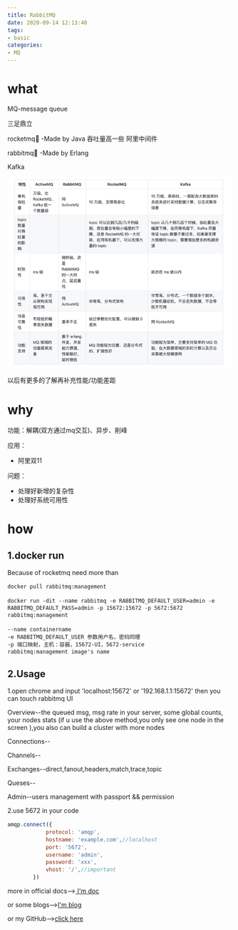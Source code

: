 ```yaml
---
title: RabbitMQ
date: 2020-09-14 12:13:40
tags:
- basic
categories:
- MQ
---
```


# what

MQ-message queue

三足鼎立

rocketmq:rocket: -Made by Java 吞吐量高一些 阿里中间件

rabbitmq:rabbit:  -Made by Erlang

Kafka

![](../img/mq.jpg)

以后有更多的了解再补充性能/功能差距

# why

功能：解耦(双方通过mq交互)、异步、削峰

应用：

- 阿里双11



问题：

- 处理好新增的复杂性
- 处理好系统可用性

# how

## 1.docker run

Because of rocketmq need more than 

```shell
docker pull rabbitmq:management

docker run -dit --name rabbitmq -e RABBITMQ_DEFAULT_USER=admin -e RABBITMQ_DEFAULT_PASS=admin -p 15672:15672 -p 5672:5672 rabbitmq:management

--name containername
-e RABBITMQ_DEFAULT_USER 参数用户名，密码同理
-p 端口映射，主机：容器，15672-UI，5672-service
rabbitmq:management image's name

```

## 2.Usage

1.open chrome and input 'localhost:15672' or '192.168.1.1:15672' then you can touch rabbitmq UI

Overview--the queued msg, msg rate in your server,  some global counts, your nodes stats (if u use the above method,you only see one node in the screen ),you also can build a cluster with more nodes

Connections--

Channels--

Exchanges--direct,fanout,headers,match,trace,topic

Queses--

Admin--users management with passport && permission



2.use 5672 in your code

```javascript
amqp.connect({
            protocol: 'amqp',
            hostname: 'example.com',//localhost
            port: '5672',
            username: 'admin',
            password: 'xxx',
            vhost: '/',//important
        })
```

more in official docs-->[ I'm doc](https://www.rabbitmq.com/tutorials/tutorial-one-javascript.html)

or some blogs-->[I'm blog](https://www.cnblogs.com/wukong-holmes/p/9306733.html)

or my GitHub-->[click here](https://github.com/ShawnGoethe/phones/tree/master/app/controller/pmq.jsÏ)



